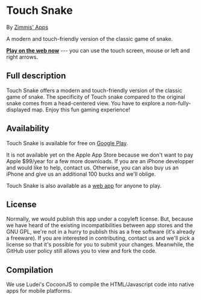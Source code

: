 Touch Snake
===========

By [Zimmis' Apps](http://www.zimmisapps.com)

A modern and touch-friendly version of the classic game of snake.

[**Play on the web now**](http://touchsnake.zimmisapps.com) --- you can use the touch screen, mouse or left and right arrows.

Full description
----------------

Touch Snake offers a modern and touch-friendly version of the classic game of snake.
The specificity of Touch snake compared to the original snake comes from a head-centered view.
You have to explore a non-fully-displayed map. Enjoy this fun gaming experience!

Availability
------------

Touch Snake is available for free on [Google Play](https://play.google.com/store/apps/details?id=com.zimmisapps.touchsnake).

It is not available yet on the Apple App Store because we don't want to pay Apple $99/year for a few more downloads.
If you are an iPhone developper and would like to help, contact us.
Otherwise, you can also buy us an iPhone and give us an additional 100 bucks and we'll oblige.

Touch Snake is also available as a
[web app](http://touchsnake.zimmisapps.com) for anyone to play.

License
-------

Normally, we would publish this app under a copyleft license.
But, because we have heard of the existing incompatibilities between app stores and the GNU GPL,
we're not in a hurry to publish this as a free software (it's already a freeware).
If you are interested in contributing, contact us and we'll pick a license so that it's possible
for you to submit your changes.
Meanwhile, the GitHub user policy still allows you to view and fork the code.

Compilation
-----------

We use Ludei's CocoonJS to compile the HTML/Javascript code into native apps for mobile platforms.

